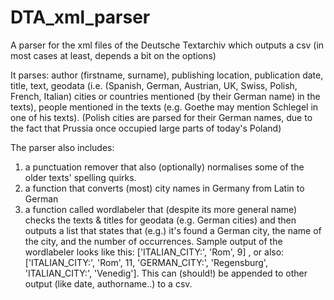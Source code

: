 # DTA_xml_parser
A parser for the xml files of the Deutsche Textarchiv which outputs a csv (in most cases at least, depends a bit on the options)

It parses: author (firstname, surname), publishing location, publication date, title, text, geodata (i.e. (Spanish, German, Austrian, UK, Swiss, Polish, French, Italian) cities or countries mentioned (by their German name) in the texts), people mentioned in the texts (e.g. Goethe may mention Schlegel in one of his texts). (Polish cities are parsed for their German names, due to the fact that Prussia once occupied large parts of today's Poland)

The parser also includes:
  1) a punctuation remover that also (optionally) normalises some of the older texts' spelling quirks.
  2) a function that converts (most) city names in Germany from Latin to German
  3) a function called wordlabeler that (despite its more general name) checks the texts & titles for geodata (e.g. German cities) and then outputs a list that states that (e.g.) it's found a German city, the name of the city, and the number of occurrences. Sample output of the wordlabeler looks like this: ['ITALIAN_CITY:', 'Rom', 9] , or also: ['ITALIAN_CITY:', 'Rom', 11, 'GERMAN_CITY:', 'Regensburg', 'ITALIAN_CITY:', 'Venedig']. This can (should!) be appended to other output (like date, authorname..) to a csv.

